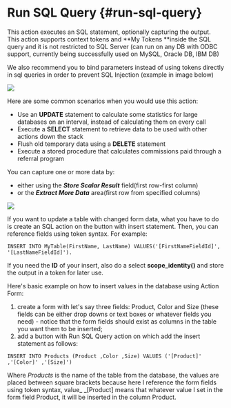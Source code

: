 # Run SQL Query {#run-sql-query}

This action executes an SQL statement, optionally capturing the output. This action supports context tokens and **My Tokens **inside the SQL query and it is not restricted to SQL Server \(can run on any DB with ODBC support, currently being successfully used on MySQL, Oracle DB, IBM DB\)

We also recommend you to bind parameters instead of using tokens directly in sql queries in order to prevent SQL Injection \(example in image below\)

![](//static.dnnsharp.com/documentation/runsql1.png)

Here are some common scenarios when you would use this action:

* Use an **UPDATE** statement to calculate some statistics for large databases on an interval, instead of calculating them on every call
* Execute a **SELECT** statement to retrieve data to be used with other actions down the stack
* Flush old temporary data using a **DELETE** statement
* Execute a stored procedure that calculates commissions paid through a referral program

You can capture one or more data by:

* either using the _**Store Scalar Result**_ field\(first row-first column\) 
* or the _**Extract More Data**_ area\(first row from specified columns\)

![](https://static.dnnsharp.com/documentation/runsql2.png)

If you want to update a table with changed form data, what you have to do is create an SQL action on the button with insert statement. Then, you can reference fields using token syntax. For example:

`INSERT INTO MyTable(FirstName, LastName) VALUES('[FirstNameFieldId]', '[LastNameFieldId]').`

If you need the **ID** of your insert, also do a select **scope\_identity\(\)** and store the output in a token for later use.

Here's basic example on how to insert values in the database using Action Form:

1. create a form with let's say three fields: Product, Color and Size \(these fields can be either drop downs or text boxes or whatever fields you need\) - notice that the form fields should exist as columns in the table you want them to be inserted;
2. add a button with Run SQL Query action on which add the insert statement as follows:

`INSERT INTO Products (Product ,Color ,Size) VALUES ('[Product]' ,'[Color]' ,'[Size]')`

Where _Products_ is the name of the table from the database, the values are placed between square brackets because here I reference the form fields using token syntax, value_ _\[Product\] means that whatever value I set in the form field Product, it will be inserted in the column Product.

